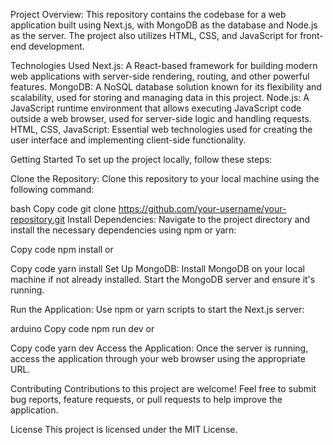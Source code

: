 


Project Overview:
This repository contains the codebase for a web application built using Next.js, with MongoDB as the database and Node.js as the server. The project also utilizes HTML, CSS, and JavaScript for front-end development.

Technologies Used
Next.js: A React-based framework for building modern web applications with server-side rendering, routing, and other powerful features.
MongoDB: A NoSQL database solution known for its flexibility and scalability, used for storing and managing data in this project.
Node.js: A JavaScript runtime environment that allows executing JavaScript code outside a web browser, used for server-side logic and handling requests.
HTML, CSS, JavaScript: Essential web technologies used for creating the user interface and implementing client-side functionality.


Getting Started
To set up the project locally, follow these steps:

Clone the Repository: Clone this repository to your local machine using the following command:

bash
Copy code
git clone https://github.com/your-username/your-repository.git
Install Dependencies: Navigate to the project directory and install the necessary dependencies using npm or yarn:

Copy code
npm install
or

Copy code
yarn install
Set Up MongoDB: Install MongoDB on your local machine if not already installed. Start the MongoDB server and ensure it's running.

Run the Application: Use npm or yarn scripts to start the Next.js server:

arduino
Copy code
npm run dev
or

Copy code
yarn dev
Access the Application: Once the server is running, access the application through your web browser using the appropriate URL.


Contributing
Contributions to this project are welcome! Feel free to submit bug reports, feature requests, or pull requests to help improve the application.

License
This project is licensed under the MIT License.
